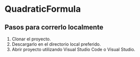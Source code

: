 # QuadraticFormula

## Pasos para correrlo localmente

1. Clonar el proyecto.
2. Descargarlo en el directorio local preferido.
3. Abrir proyecto utilizando Visual Studio Code o Visual Studio.
